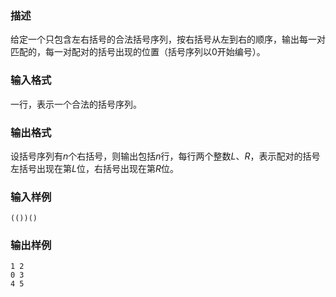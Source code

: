 ### 描述
给定一个只包含左右括号的合法括号序列，按右括号从左到右的顺序，输出每一对匹配的，每一对配对的括号出现的位置（括号序列以$0$开始编号）。

### 输入格式

一行，表示一个合法的括号序列。
### 输出格式

设括号序列有$n$个右括号，则输出包括$n$行，每行两个整数$L、R$，表示配对的括号左括号出现在第$L$位，右括号出现在第$R$位。
### 输入样例
	(())()
### 输出样例
	1 2
	0 3
	4 5